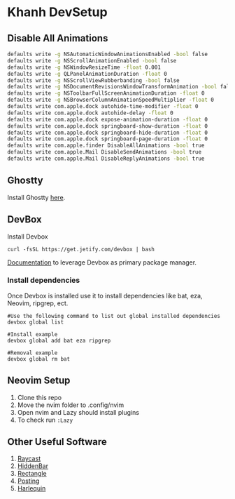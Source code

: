 # Khanh DevSetup

## Disable All Animations

```zsh
defaults write -g NSAutomaticWindowAnimationsEnabled -bool false
defaults write -g NSScrollAnimationEnabled -bool false
defaults write -g NSWindowResizeTime -float 0.001
defaults write -g QLPanelAnimationDuration -float 0
defaults write -g NSScrollViewRubberbanding -bool false
defaults write -g NSDocumentRevisionsWindowTransformAnimation -bool false
defaults write -g NSToolbarFullScreenAnimationDuration -float 0
defaults write -g NSBrowserColumnAnimationSpeedMultiplier -float 0
defaults write com.apple.dock autohide-time-modifier -float 0
defaults write com.apple.dock autohide-delay -float 0
defaults write com.apple.dock expose-animation-duration -float 0
defaults write com.apple.dock springboard-show-duration -float 0
defaults write com.apple.dock springboard-hide-duration -float 0
defaults write com.apple.dock springboard-page-duration -float 0
defaults write com.apple.finder DisableAllAnimations -bool true
defaults write com.apple.Mail DisableSendAnimations -bool true
defaults write com.apple.Mail DisableReplyAnimations -bool true
```
## Ghostty

Install Ghostty [here](https://ghostty.org).

## DevBox

Install Devbox
```
curl -fsSL https://get.jetify.com/devbox | bash
```
[Documentation](https://www.jetify.com/docs/devbox/devbox_global/) to leverage Devbox as primary package manager.

### Install dependencies
Once Devbox is installed use it to install dependencies like bat, eza, Neovim, ripgrep, ect.
```shell
#Use the following command to list out global installed dependencies
devbox global list

#Install example
devbox global add bat eza ripgrep

#Removal example
devbox global rm bat
```

## Neovim Setup
1. Clone this repo
2. Move the nvim folder to .config/nvim
3. Open nvim and Lazy should install plugins
4. To check run ```:Lazy```

## Other Useful Software
1. [Raycast](https://www.raycast.com)
2. [HiddenBar](https://github.com/dwarvesf/hidden)
3. [Rectangle](https://rectangleapp.com)
4. [Posting](https://github.com/darrenburns/posting)
5. [Harlequin](https://harlequin.sh)
